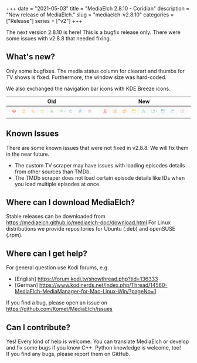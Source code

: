 +++
date = "2021-05-03"
title = "MediaElch 2.8.10 - Coridian"
description = "New release of MediaElch."
slug = "mediaelch-v2.8.10"
categories = ["Release"]
series = ["v2"]
+++

The next version 2.8.10 is here! This is a bugfix release only. There were some issues with
v2.8.8 that needed fixing.

## What's new?

Only some bugfixes. The media status column for clearart and thumbs for TV shows is fixed.
Furthermore, the window size was hard-coded.

We also exchanged the navigation bar icons with KDE Breeze icons.

| Old | New |
|:---:|:---:|
| ![Old navbar icons](/images/releases/v2.8.10/MediaElch_v2.8.10_Navbar_Old.png) | ![New navbar icons](/images/releases/v2.8.10/MediaElch_v2.8.10_Navbar_New.png) |

## Known Issues

There are some known issues that were not fixed in v2.8.8.
We will fix them in the near future.

 - The custom TV scraper may have issues with loading episodes details from
   other sources than TMDb.
 - The TMDb scraper does not load certain episode details like IDs when you
   load multiple episodes at once.

## Where can I download MediaElch?

Stable releases can be downloaded from https://mediaelch.github.io/mediaelch-doc/download.html
For Linux distributions we provide repositories for Ubuntu (.deb) and openSUSE (.rpm).

## Where can I get help?

For general question use Kodi forums, e.g.

  - [English] https://forum.kodi.tv/showthread.php?tid=136333
  - [German] https://www.kodinerds.net/index.php/Thread/14560-MediaElch-MediaManager-for-Mac-Linux-Win/?pageNo=1

If you find a bug, please open an issue on https://github.com/Komet/MediaElch/issues

## Can I contribute?

Yes! Every kind of help is welcome. You can translate MediaElch or develop and
fix some bugs if you know C++.  Python knowledge is welcome, too!  
If you find any bugs, please report them on GitHub.

[changelog]: https://mediaelch.github.io/mediaelch-doc/release-notes.html
